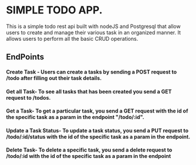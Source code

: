 # SIMPLE TODO APP.
This is a simple todo rest api built with nodeJS and Postgresql that allow users to create and manage their various task in an organized manner.
It allows users to perform all the basic CRUD operations.

## EndPoints
#### Create Task - Users can create a tasks by sending a POST request to /todo after filling out their task details.
#### Get all Task- To see all tasks that has been created you send a GET request to /todos.
#### Get a Task- To get a particular task, you send a GET request with the id of the specific task as a param in the endpoint "/todo/:id".
#### Update a Task Status- To update a task status, you send a PUT request to /todo/:id/status with the id of the specific task as a param in the endpoint.
#### Delete Task- To delete a specific task, you send a delete request to /todo/:id with the id of the specific task as a param in the endpoint
